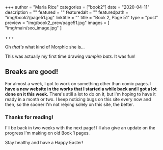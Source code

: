 +++
author = "Maria Rice"
categories = ["book2"]
date = "2020-04-11"
description = ""
featured = ""
featuredalt = ""
featuredpath = "img/book2/page51.jpg"
linktitle = ""
title = "Book 2, Page 51"
type = "post"
preview = "img/book2_prev/page51.jpg"
images = [ "img/main/seo_image.jpg" ]

+++

Oh _that's_ what kind of Morphic she is...

This was actually my first time drawing _vampire bats_. It was fun!

## Breaks are good!

For almost a week, I got to work on something other than comic pages. 
**I have a new website in the works that I started a while back and I got a lot done on it this week.**
There's still a lot to do on it, but I'm hoping to have it ready in a month or two. 
I keep noticing bugs on this site every now and then, so the sooner I'm not relying solely on this site, the better. 

### Thanks for reading!

I'll be back in two weeks with the next page! I'll also give an update on the progress I'm making on old Book 1 pages. 

Stay healthy and have a Happy Easter!

